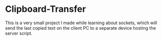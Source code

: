 # Clipboard-Transfer
This is a very small project I made while learning about sockets, which will send the last copied text on the client PC to a separate device hosting the server script.
